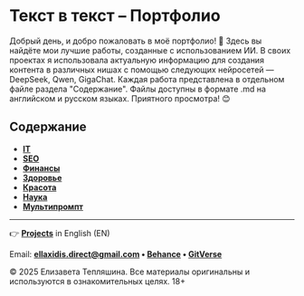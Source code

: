 # Текст в текст – Портфолио

Добрый день, и добро пожаловать в моё портфолио! 🙌 Здесь вы найдёте мои лучшие работы, созданные с использованием ИИ. В своих проектах я использовала актуальную информацию для создания контента в различных нишах с помощью следующих нейросетей — DeepSeek, Qwen, GigaChat. Каждая работа представлена в отдельном файле раздела "Содержание". Файлы доступны в формате .md на английском и русском языках. Приятного просмотра! 😊

## Содержание

- **[IT](финансы/)**
- **[SEO](СЕО/)**
- **[Финансы](копирайтинг/)**
- **[Здоровье](нумерология/)**
- **[Красота](личное/)**
- **[Наука](мультипромпт/)**
- **[Мультипромпт](мультипромпт/)**

---

👉 **[Projects](README.md)** in English (EN)

Email: **ellaxidis.direct@gmail.com &bull; [Behance](https://www.behance.net/ellaxidis) &bull; [GitVerse](https://gitverse.ru/ellaxidis)**

&copy; 2025 Елизавета Тепляшина. Все материалы оригинальны и используются в ознакомительных целях. 18+
